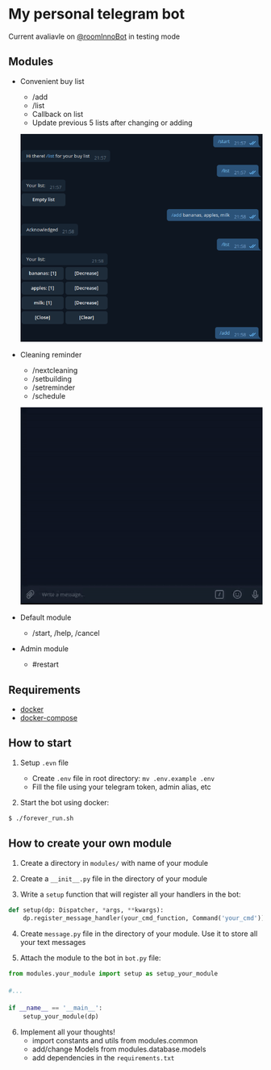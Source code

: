 My personal telegram bot
====

Current avaliavle on [@roomInnoBot](http://t.me/roomInnoBot) in testing mode

## Modules

+ Convenient buy list
    + /add
    + /list
    + Callback on list
    + Update previous 5 lists after changing or adding
    
    ![](media/example_buylist.png)

+ Cleaning reminder 
    + /nextcleaning
    + /setbuilding
    + /setreminder
    + /schedule

    ![](media/cleaning_module_example.gif)

+ Default module
    + /start, /help, /cancel

+ Admin module
    + #restart

## Requirements
+ [docker](https://www.docker.com/get-started)
+ [docker-compose](https://docs.docker.com/compose/install/)

## How to start
1. Setup `.evn` file 
    + Create `.env` file in root directory: `mv .env.example .env`
    + Fill the file using your telegram token, admin alias, etc

2. Start the bot using docker:
```bash
$ ./forever_run.sh
```

## How to create your own module

1. Create a directory in `modules/` with name of your module

2. Create a `__init__.py` file in the directory of your module

3. Write a `setup` function that will register all your handlers in the bot:
```python
def setup(dp: Dispatcher, *args, **kwargs):
    dp.register_message_handler(your_cmd_function, Command('your_cmd'))
```
4. Create `message.py` file in the directory of your module. Use it to store all your text messages

5. Attach the module to the bot in `bot.py` file:

```python
from modules.your_module import setup as setup_your_module

#...

if __name__ == '__main__':
    setup_your_module(dp)
```
6. Implement all your thoughts!
    + import constants and utils from modules.common
    + add/change Models from modules.database.models
    + add dependencies in the `requirements.txt`

